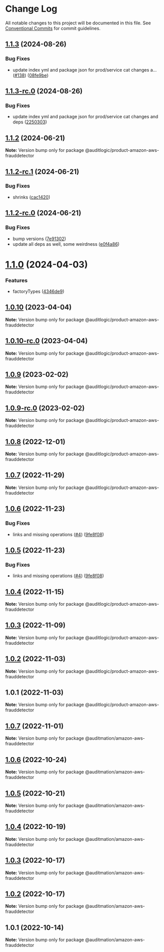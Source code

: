 # Change Log

All notable changes to this project will be documented in this file.
See [Conventional Commits](https://conventionalcommits.org) for commit guidelines.

## [1.1.3](https://github.com/auditlogic/product/compare/@auditlogic/product-amazon-aws-frauddetector@1.1.2...@auditlogic/product-amazon-aws-frauddetector@1.1.3) (2024-08-26)


### Bug Fixes

* update index yml and package json for prod/service cat changes a… ([#138](https://github.com/auditlogic/product/issues/138)) ([08fe9be](https://github.com/auditlogic/product/commit/08fe9beb1c8457462a19bc69caa02e6212d97e1a))





## [1.1.3-rc.0](https://github.com/auditlogic/product/compare/@auditlogic/product-amazon-aws-frauddetector@1.1.2...@auditlogic/product-amazon-aws-frauddetector@1.1.3-rc.0) (2024-08-26)


### Bug Fixes

* update index yml and package json for prod/service cat changes and deps ([2250303](https://github.com/auditlogic/product/commit/225030363a363608240135b7ebed386b28f01e4b))





## [1.1.2](https://github.com/auditlogic/product/compare/@auditlogic/product-amazon-aws-frauddetector@1.1.2-rc.1...@auditlogic/product-amazon-aws-frauddetector@1.1.2) (2024-06-21)

**Note:** Version bump only for package @auditlogic/product-amazon-aws-frauddetector





## [1.1.2-rc.1](https://github.com/auditlogic/product/compare/@auditlogic/product-amazon-aws-frauddetector@1.1.2-rc.0...@auditlogic/product-amazon-aws-frauddetector@1.1.2-rc.1) (2024-06-21)


### Bug Fixes

* shrinks ([cac1420](https://github.com/auditlogic/product/commit/cac14200fefcd8183ab69fe89a47bd3f70f563e9))





## [1.1.2-rc.0](https://github.com/auditlogic/product/compare/@auditlogic/product-amazon-aws-frauddetector@1.1.0...@auditlogic/product-amazon-aws-frauddetector@1.1.2-rc.0) (2024-06-21)


### Bug Fixes

* bump versions ([7e91302](https://github.com/auditlogic/product/commit/7e913023b8b312150ed7762c32fbbe616be71de5))
* update all deps as well, some weirdness ([e0f4a86](https://github.com/auditlogic/product/commit/e0f4a864714e2d3de6bbf3da014d5312fe53be2f))





# [1.1.0](https://github.com/auditlogic/product/compare/@auditlogic/product-amazon-aws-frauddetector@1.0.10...@auditlogic/product-amazon-aws-frauddetector@1.1.0) (2024-04-03)


### Features

* factoryTypes ([4346de9](https://github.com/auditlogic/product/commit/4346de92693aee892fccf725338ffc7b80ab182b))





## [1.0.10](https://github.com/auditlogic/product/compare/@auditlogic/product-amazon-aws-frauddetector@1.0.9...@auditlogic/product-amazon-aws-frauddetector@1.0.10) (2023-04-04)

**Note:** Version bump only for package @auditlogic/product-amazon-aws-frauddetector





## [1.0.10-rc.0](https://github.com/auditlogic/product/compare/@auditlogic/product-amazon-aws-frauddetector@1.0.9...@auditlogic/product-amazon-aws-frauddetector@1.0.10-rc.0) (2023-04-04)

**Note:** Version bump only for package @auditlogic/product-amazon-aws-frauddetector





## [1.0.9](https://github.com/auditlogic/product/compare/@auditlogic/product-amazon-aws-frauddetector@1.0.8...@auditlogic/product-amazon-aws-frauddetector@1.0.9) (2023-02-02)

**Note:** Version bump only for package @auditlogic/product-amazon-aws-frauddetector





## [1.0.9-rc.0](https://github.com/auditlogic/product/compare/@auditlogic/product-amazon-aws-frauddetector@1.0.8...@auditlogic/product-amazon-aws-frauddetector@1.0.9-rc.0) (2023-02-02)

**Note:** Version bump only for package @auditlogic/product-amazon-aws-frauddetector





## [1.0.8](https://github.com/auditlogic/product/compare/@auditlogic/product-amazon-aws-frauddetector@1.0.7...@auditlogic/product-amazon-aws-frauddetector@1.0.8) (2022-12-01)

**Note:** Version bump only for package @auditlogic/product-amazon-aws-frauddetector





## [1.0.7](https://github.com/auditlogic/product/compare/@auditlogic/product-amazon-aws-frauddetector@1.0.6...@auditlogic/product-amazon-aws-frauddetector@1.0.7) (2022-11-29)

**Note:** Version bump only for package @auditlogic/product-amazon-aws-frauddetector





## [1.0.6](https://github.com/auditlogic/product/compare/@auditlogic/product-amazon-aws-frauddetector@1.0.4...@auditlogic/product-amazon-aws-frauddetector@1.0.6) (2022-11-23)


### Bug Fixes

* links and missing operations ([#4](https://github.com/auditlogic/product/issues/4)) ([9fe8f08](https://github.com/auditlogic/product/commit/9fe8f08fe7c57fdb79f991ac35bd6ac2e7dcad38))





## [1.0.5](https://github.com/auditlogic/product/compare/@auditlogic/product-amazon-aws-frauddetector@1.0.4...@auditlogic/product-amazon-aws-frauddetector@1.0.5) (2022-11-23)


### Bug Fixes

* links and missing operations ([#4](https://github.com/auditlogic/product/issues/4)) ([9fe8f08](https://github.com/auditlogic/product/commit/9fe8f08fe7c57fdb79f991ac35bd6ac2e7dcad38))





## [1.0.4](https://github.com/auditlogic/product/compare/@auditlogic/product-amazon-aws-frauddetector@1.0.3...@auditlogic/product-amazon-aws-frauddetector@1.0.4) (2022-11-15)

**Note:** Version bump only for package @auditlogic/product-amazon-aws-frauddetector





## [1.0.3](https://github.com/auditlogic/product/compare/@auditlogic/product-amazon-aws-frauddetector@1.0.2...@auditlogic/product-amazon-aws-frauddetector@1.0.3) (2022-11-09)

**Note:** Version bump only for package @auditlogic/product-amazon-aws-frauddetector





## [1.0.2](https://github.com/auditlogic/product/compare/@auditlogic/product-amazon-aws-frauddetector@1.0.1...@auditlogic/product-amazon-aws-frauddetector@1.0.2) (2022-11-03)

**Note:** Version bump only for package @auditlogic/product-amazon-aws-frauddetector





## 1.0.1 (2022-11-03)

**Note:** Version bump only for package @auditlogic/product-amazon-aws-frauddetector





## [1.0.7](https://github.com/auditmation/store-content/compare/@auditmation/amazon-aws-frauddetector@1.0.6...@auditmation/amazon-aws-frauddetector@1.0.7) (2022-11-01)

**Note:** Version bump only for package @auditmation/amazon-aws-frauddetector





## [1.0.6](https://github.com/auditmation/store-content/compare/@auditmation/amazon-aws-frauddetector@1.0.5...@auditmation/amazon-aws-frauddetector@1.0.6) (2022-10-24)

**Note:** Version bump only for package @auditmation/amazon-aws-frauddetector





## [1.0.5](https://github.com/auditmation/store-content/compare/@auditmation/amazon-aws-frauddetector@1.0.4...@auditmation/amazon-aws-frauddetector@1.0.5) (2022-10-21)

**Note:** Version bump only for package @auditmation/amazon-aws-frauddetector





## [1.0.4](https://github.com/auditmation/store-content/compare/@auditmation/amazon-aws-frauddetector@1.0.3...@auditmation/amazon-aws-frauddetector@1.0.4) (2022-10-19)

**Note:** Version bump only for package @auditmation/amazon-aws-frauddetector





## [1.0.3](https://github.com/auditmation/store-content/compare/@auditmation/amazon-aws-frauddetector@1.0.2...@auditmation/amazon-aws-frauddetector@1.0.3) (2022-10-17)

**Note:** Version bump only for package @auditmation/amazon-aws-frauddetector





## [1.0.2](https://github.com/auditmation/store-content/compare/@auditmation/amazon-aws-frauddetector@1.0.1...@auditmation/amazon-aws-frauddetector@1.0.2) (2022-10-17)

**Note:** Version bump only for package @auditmation/amazon-aws-frauddetector





## 1.0.1 (2022-10-14)

**Note:** Version bump only for package @auditmation/amazon-aws-frauddetector
